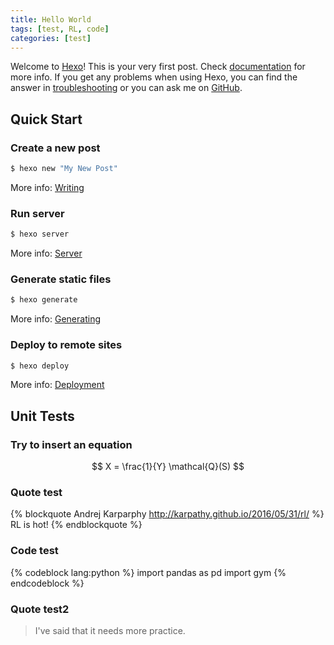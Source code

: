 ```yaml
---
title: Hello World
tags: [test, RL, code]
categories: [test]
---
```

Welcome to [Hexo](https://hexo.io/)! This is your very first post. Check [documentation](https://hexo.io/docs/) for more info. If you get any problems when using Hexo, you can find the answer in [troubleshooting](https://hexo.io/docs/troubleshooting.html) or you can ask me on [GitHub](https://github.com/hexojs/hexo/issues).

<!-- More -->

## Quick Start

### Create a new post

``` bash
$ hexo new "My New Post"
```

More info: [Writing](https://hexo.io/docs/writing.html)

### Run server

``` bash
$ hexo server
```

More info: [Server](https://hexo.io/docs/server.html)

### Generate static files

``` bash
$ hexo generate
```

More info: [Generating](https://hexo.io/docs/generating.html)

### Deploy to remote sites

``` bash
$ hexo deploy
```
More info: [Deployment](https://hexo.io/docs/deployment.html)

## Unit Tests
### Try to insert an equation
$$ X = \frac{1}{Y} \mathcal{Q}(S) $$

### Quote test
{% blockquote Andrej Karparphy http://karpathy.github.io/2016/05/31/rl/ %}
RL is hot!
{% endblockquote %}

### Code test
{% codeblock lang:python %}
import pandas as pd
import gym
{% endcodeblock %}

### Quote test2
>I've said that it needs more practice.
